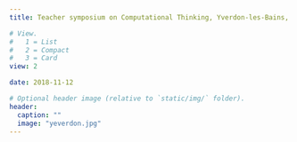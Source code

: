 ```yaml
---
title: Teacher symposium on Computational Thinking, Yverdon-les-Bains, Switzerland, November 2018

# View.
#   1 = List
#   2 = Compact
#   3 = Card
view: 2

date: 2018-11-12

# Optional header image (relative to `static/img/` folder).
header:
  caption: ""
  image: "yeverdon.jpg"
---
```




